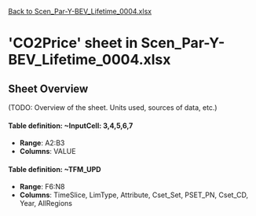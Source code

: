 [Back to Scen_Par-Y-BEV_Lifetime_0004.xlsx](README.md)

# 'CO2Price' sheet in Scen_Par-Y-BEV_Lifetime_0004.xlsx

## Sheet Overview

(TODO: Overview of the sheet. Units used, sources of data, etc.)

#### Table definition: ~InputCell: 3,4,5,6,7
- **Range**: A2:B3
- **Columns**: VALUE

#### Table definition: ~TFM_UPD
- **Range**: F6:N8
- **Columns**: TimeSlice, LimType, Attribute, Cset_Set, PSET_PN, Cset_CD, Year, AllRegions

